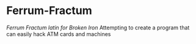 # Ferrum-Fractum
*Ferrum Fractum latin for Broken Iron*
Attempting to create a program that can easily hack ATM cards and machines 
